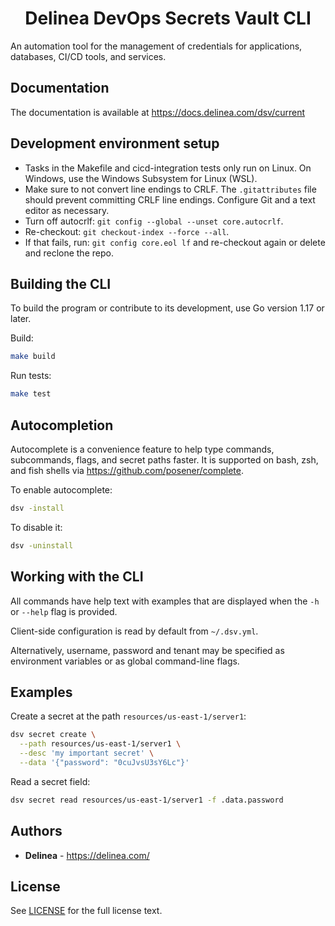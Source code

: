 <h1 align="center">Delinea DevOps Secrets Vault CLI</h1>

An automation tool for the management of credentials for applications, databases, CI/CD tools, and services.

## Documentation

The documentation is available at https://docs.delinea.com/dsv/current

## Development environment setup

* Tasks in the Makefile and cicd-integration tests only run on Linux. On Windows, use the Windows Subsystem for Linux (WSL).
* Make sure to not convert line endings to CRLF. The `.gitattributes` file should prevent committing CRLF line endings. Configure Git and a text editor as necessary.
* Turn off autocrlf: `git config --global --unset core.autocrlf`.
* Re-checkout: `git checkout-index --force --all`.
* If that fails, run: `git config core.eol lf` and re-checkout again or delete and reclone the repo.

## Building the CLI

To build the program or contribute to its development, use Go version 1.17 or later.

Build:

```bash
make build
```

Run tests:

```bash
make test
```

## Autocompletion

Autocomplete is a convenience feature to help type commands, subcommands, flags, and secret paths faster.
It is supported on bash, zsh, and fish shells via https://github.com/posener/complete.

To enable autocomplete:

```bash
dsv -install
```

To disable it:

```bash
dsv -uninstall
```

## Working with the CLI

All commands have help text with examples that are displayed when the `-h` or `--help` flag is provided.

Client-side configuration is read by default from `~/.dsv.yml`.

Alternatively, username, password and tenant may be specified as environment variables or as global command-line flags.

## Examples

Create a secret at the path `resources/us-east-1/server1`:

```bash
dsv secret create \
  --path resources/us-east-1/server1 \
  --desc 'my important secret' \
  --data '{"password": "0cuJvsU3sY6Lc"}'
```

Read a secret field:

```bash
dsv secret read resources/us-east-1/server1 -f .data.password
```

## Authors

* **Delinea** - https://delinea.com/

## License

See [LICENSE](https://github.com/thycotic/dsv-cli/blob/master/LICENSE) for the full license text.
